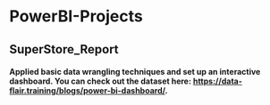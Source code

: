 # PowerBI-Projects

## SuperStore_Report
#### Applied basic data wrangling techniques and set up an interactive dashboard. You can check out the dataset here: https://data-flair.training/blogs/power-bi-dashboard/.
